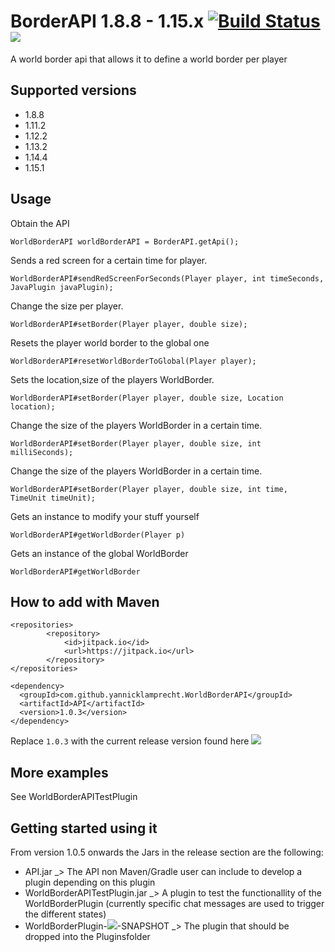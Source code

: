 # BorderAPI 1.8.8 - 1.15.x [![Build Status](https://travis-ci.org/yannicklamprecht/WorldBorderAPI.svg?branch=master)](https://travis-ci.org/yannicklamprecht/WorldBorderAPI) [![](https://jitpack.io/v/yannicklamprecht/WorldBorderAPI.svg)](https://jitpack.io/#yannicklamprecht/WorldBorderAPI)


A world border api that allows it to define a world border per player

## Supported versions

- 1.8.8
- 1.11.2
- 1.12.2
- 1.13.2
- 1.14.4
- 1.15.1

## Usage


Obtain the API

`WorldBorderAPI worldBorderAPI = BorderAPI.getApi();`

Sends a red screen for a certain time for player.

`WorldBorderAPI#sendRedScreenForSeconds(Player player, int timeSeconds, JavaPlugin javaPlugin);`

Change the size per player.

`WorldBorderAPI#setBorder(Player player, double size);`

Resets the player world border to the global one

`WorldBorderAPI#resetWorldBorderToGlobal(Player player);`

Sets the location,size of the players WorldBorder.

`WorldBorderAPI#setBorder(Player player, double size, Location location);`

Change the size of the players WorldBorder in a certain time.

`WorldBorderAPI#setBorder(Player player, double size, int milliSeconds);`

Change the size of the players WorldBorder in a certain time.

`WorldBorderAPI#setBorder(Player player, double size, int time, TimeUnit timeUnit);`

Gets an instance to modify your stuff yourself

`WorldBorderAPI#getWorldBorder(Player p)`

Gets an instance of the global WorldBorder

`WorldBorderAPI#getWorldBorder`

## How to add with Maven

```
<repositories>
        <repository>
            <id>jitpack.io</id>
            <url>https://jitpack.io</url>
        </repository>
</repositories>
 ```
 
 ```
<dependency>
   <groupId>com.github.yannicklamprecht.WorldBorderAPI</groupId>
   <artifactId>API</artifactId>
   <version>1.0.3</version>
</dependency>

```
Replace `1.0.3` with the current release version found here [![](https://jitpack.io/v/yannicklamprecht/WorldBorderAPI.svg)](https://jitpack.io/#yannicklamprecht/WorldBorderAPI)


## More examples

See WorldBorderAPITestPlugin


## Getting started using it
From version 1.0.5 onwards the Jars in the release section are the following:

- API.jar _> The API non Maven/Gradle user can include to develop a plugin depending on this plugin
- WorldBorderAPITestPlugin.jar _> A plugin to test the functionallity of the WorldBorderPlugin (currently specific chat messages are used to trigger the different states)
- WorldBorderPlugin-[![](https://jitpack.io/v/yannicklamprecht/WorldBorderAPI.svg)](https://jitpack.io/#yannicklamprecht/WorldBorderAPI)-SNAPSHOT _> The plugin that should be dropped into the Pluginsfolder

